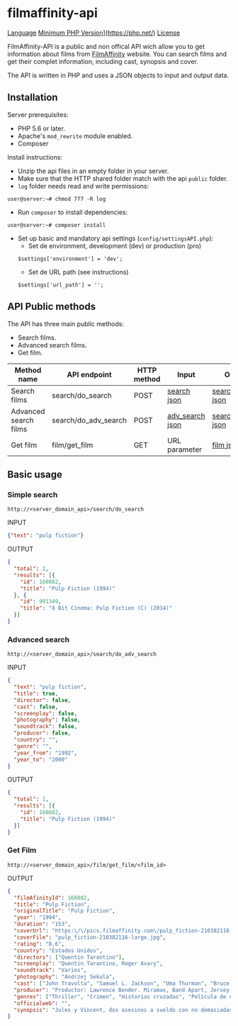 # filmaffinity-api

[Language](https://img.shields.io/github/languages/top/xsga/filmaffinity-api)
[Minimum PHP Version](https://img.shields.io/badge/php-%3E%3D%205.6-8892BF?style=flat)](https://php.net/)
[License](https://img.shields.io/github/license/xsga/filmaffinity-api)

FilmAffinity-API is a public and non offical API wich allow you to get information about films from [FilmAffinity](http://filmaffinity.com "FilmAffinity Home") website. You can search films and get their complet  information, including cast, synopsis and cover.

The API is written in PHP and uses a JSON objects to input and output data.

## Installation

Server prerequisites:

* PHP 5.6 or later.
* Apache's `mod_rewrite` module enabled.
* Composer

Install instructions:

* Unzip the api files in an empty folder in your server.
* Make sure that the HTTP shared folder match with the api `public` folder.
* `log` folder needs read and write permissions:
```
user@server:~# chmod 777 -R log
```
* Run `composer` to install dependencies:
```
user@server:~# composer install
```
* Set up basic and mandatory api settings (`config/settingsAPI.php`):
  * Set de environment, development (dev) or production (pro)
  ```
  $settings['environment'] = 'dev';
  ``` 
  * Set de URL path (see instructions)
  ```
  $settings['url_path'] = '';
  ```

## API Public methods
The API has three main public methods:

* Search films.
* Advanced search films.
* Get film.


|Method name|API endpoint|HTTP method|Input|Output|
|-----------|------------|-----------|-----|------|
|Search films|search/do_search|POST|[search json](https://github.com/xsga/filmaffinity-api/blob/master/api/resources/schema/input/search.schema.json)|[search_results json](https://github.com/xsga/filmaffinity-api/blob/master/api/resources/schema/output/search_results.schema.json)|
|Advanced search films|search/do_adv_search|POST|[adv_search json](https://github.com/xsga/filmaffinity-api/blob/master/api/resources/schema/input/adv_search.schema.json)|[search_results json](https://github.com/xsga/filmaffinity-api/blob/master/api/resources/schema/output/search_results.schema.json)|
|Get film|film/get_film|GET|URL parameter|[film json](https://github.com/xsga/filmaffinity-api/blob/master/api/resources/schema/output/film.schema.json)|

## Basic usage

### Simple search
```
http://<server_domain_api>/search/do_search
```

INPUT
```json
{"text": "pulp fiction"}
```

OUTPUT
```json
{
  "total": 2,
  "results": [{
    "id": 160882,
    "title": "Pulp Fiction (1994)"
  }, {
    "id": 991349,
    "title": "8 Bit Cinema: Pulp Fiction (C) (2014)"
  }]
}
```

### Advanced search
```
http://<server_domain_api>/search/do_adv_search
```

INPUT
```json
{
  "text": "pulp fiction",
  "title": true,
  "director": false,
  "cast": false,
  "screenplay": false,
  "photography": false,
  "soundtrack": false,
  "producer": false,
  "country": "",
  "genre": "",
  "year_from": "1992",
  "year_to": "2000"
}
```

OUTPUT
```json
{
  "total": 1,
  "results": [{
    "id": 160882,
    "title": "Pulp Fiction (1994)"
  }]
}
```

### Get Film
```
http://<server_domain_api>/film/get_film/<film_id>
```

OUTPUT
```json
{
  "filmAfinityId": 160882,
  "title": "Pulp Fiction",
  "originalTitle": "Pulp Fiction",
  "year": "1994",
  "duration": "153",
  "coverUrl": "https:\/\/pics.filmaffinity.com\/pulp_fiction-210382116-large.jpg",
  "coverFile": "pulp_fiction-210382116-large.jpg",
  "rating": "8,6",
  "country": "Estados Unidos",
  "directors": ["Quentin Tarantino"],
  "screenplay": "Quentin Tarantino, Roger Avary",
  "soundtrack": "Varios",
  "photography": "Andrzej Sekula",
  "cast": ["John Travolta", "Samuel L. Jackson", "Uma Thurman", "Bruce Willis", "Ving Rhames", "Harvey Keitel", "Tim Roth", "Amanda Plummer", "María de Medeiros", "Eric Stoltz", "Rosanna Arquette", "Christopher Walken", "Paul Calderon", "Bronagh Gallagher", "Peter Greene", "Stephen Hibbert", "Angela Jones", "Phil LaMarr", "Robert Ruth", "Julia Sweeney", "Quentin Tarantino", "Frank Whaley", "Duane Whitaker", "Steve Buscemi", "Burr Steers"],
  "producer": "Productor: Lawrence Bender. Miramax, Band Apart, Jersey Films",
  "genres": ["Thriller", "Crimen", "Historias cruzadas", "Película de culto", "Comedia negra"],
  "officialweb": "",
  "synopsis": "Jules y Vincent, dos asesinos a sueldo con no demasiadas luces, trabajan para el gángster Marsellus Wallace. Vincent le confiesa a Jules que Marsellus le ha pedido que cuide de Mia, su atractiva mujer. Jules le recomienda prudencia porque es muy peligroso sobrepasarse con la novia del jefe. Cuando llega la hora de trabajar, ambos deben ponerse \"manos a la obra\". Su misión: recuperar un misterioso maletín."
}
```
